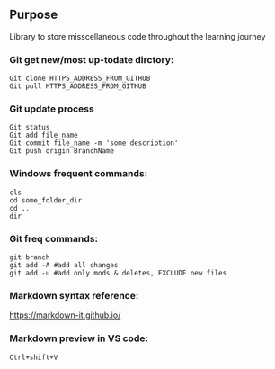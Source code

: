 ## Purpose
Library to store misscellaneous code throughout the learning journey

### Git get new/most up-todate dirctory:
    Git clone HTTPS_ADDRESS_FROM_GITHUB
    Git pull HTTPS_ADDRESS_FROM_GITHUB

### Git update process
    Git status
    Git add file_name
    Git commit file_name -m 'some description'
    Git push origin BranchName

### Windows frequent commands:

    cls
    cd some_folder_dir
    cd .. 
    dir

### Git freq commands:

    git branch
    git add -A #add all changes
    git add -u #add only mods & deletes, EXCLUDE new files

### Markdown syntax reference: 
https://markdown-it.github.io/

### Markdown preview in VS code:
    Ctrl+shift+V